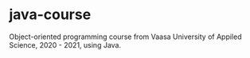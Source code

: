 # java-course
Object-oriented programming course from Vaasa University of Appiled Science, 2020 - 2021, using Java.
